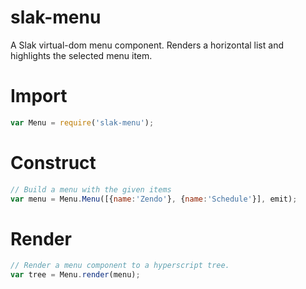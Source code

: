 # slak-menu
A Slak virtual-dom menu component.  Renders a horizontal list and highlights the selected menu item.

# Import

``` js
var Menu = require('slak-menu');
```

# Construct

``` js
// Build a menu with the given items
var menu = Menu.Menu([{name:'Zendo'}, {name:'Schedule'}], emit);
```

# Render

``` js
// Render a menu component to a hyperscript tree.
var tree = Menu.render(menu);
```


